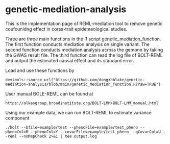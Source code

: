 # genetic-mediation-analysis
This is the implementation page of REML-mediation tool to remove genetic coufounidng effect in corss-trait epidemeological studies.

Three are three main functions in the R script genetic_mediation_function. The first function conducts mediation analysis on single variant. The second function conducts mediation analysis across the gemone by taking the GWAS result file. The third function can read the log file of BOLT-REML and output the estimated causal effect and its standard error. 

Load and use these functions by 
````
devtools::source_url("https://github.com/dongzhblake/genetic-mediation-analysis/blob/main/genetic_mediation_function.R?raw=TRUE")
````
User manual BOLE-REML can be found at 
````
https://alkesgroup.broadinstitute.org/BOLT-LMM/BOLT-LMM_manual.html
````
Using our example data, we can run BOLT-REML to estimate variance component
````
./bolt --bfile=example/test --phenoFile=example/test_pheno --phenoCol=M --phenoCol=Y --covarFile=example/test_pheno --qCovarCol=U --reml --noMapCheck 2>&1 | tee output.log

````

